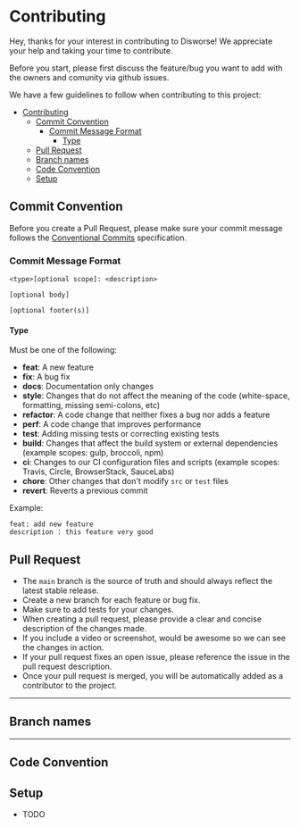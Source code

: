 # Contributing

Hey, thanks for your interest in contributing to Disworse! We appreciate your help and taking your time to contribute.

Before you start, please first discuss the feature/bug you want to add with the owners and comunity via github issues.

We have a few guidelines to follow when contributing to this project:

- [Contributing](#contributing)
  - [Commit Convention](#commit-convention)
    - [Commit Message Format](#commit-message-format)
      - [Type](#type)
  - [Pull Request](#pull-request)
  - [Branch names](#branch-names)
  - [Code Convention](#code-convention)
  - [Setup](#setup)

## Commit Convention

Before you create a Pull Request, please make sure your commit message follows the [Conventional Commits](https://www.conventionalcommits.org/en/v1.0.0/) specification.

### Commit Message Format

```
<type>[optional scope]: <description>

[optional body]

[optional footer(s)]
```

#### Type

Must be one of the following:

-   **feat**: A new feature
-   **fix**: A bug fix
-   **docs**: Documentation only changes
-   **style**: Changes that do not affect the meaning of the code (white-space, formatting, missing semi-colons, etc)
-   **refactor**: A code change that neither fixes a bug nor adds a feature
-   **perf**: A code change that improves performance
-   **test**: Adding missing tests or correcting existing tests
-   **build**: Changes that affect the build system or external dependencies (example scopes: gulp, broccoli, npm)
-   **ci**: Changes to our CI configuration files and scripts (example scopes: Travis, Circle, BrowserStack, SauceLabs)
-   **chore**: Other changes that don't modify `src` or `test` files
-   **revert**: Reverts a previous commit

Example:

```
feat: add new feature
description : this feature very good

```

## Pull Request

-   The `main` branch is the source of truth and should always reflect the latest stable release.
-   Create a new branch for each feature or bug fix.
-   Make sure to add tests for your changes.
-   When creating a pull request, please provide a clear and concise description of the changes made.
-   If you include a video or screenshot, would be awesome so we can see the changes in action.
-   If your pull request fixes an open issue, please reference the issue in the pull request description.
-   Once your pull request is merged, you will be automatically added as a contributor to the project.


-------
## Branch names


-------
## Code Convention


## Setup

-   TODO